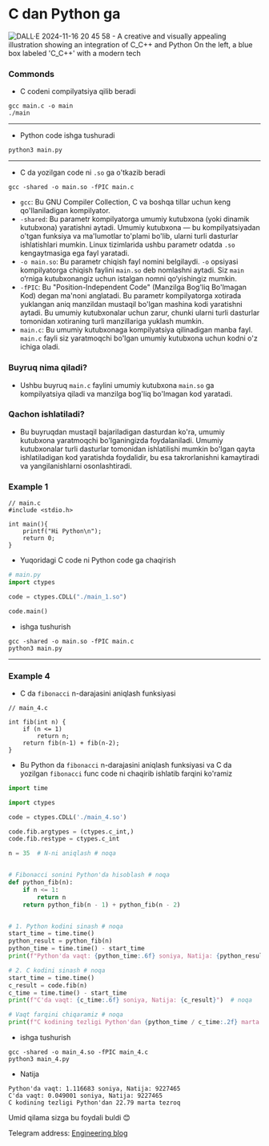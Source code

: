 # C dan Python ga

![DALL·E 2024-11-16 20 45 58 - A creative and visually appealing illustration showing an integration of C_C++ and Python  On the left, a blue box labeled 'C_C++' with a modern tech ](https://github.com/user-attachments/assets/77f41974-016d-4cb1-a3b0-232b1989044c)



### Commonds
- C codeni compilyatsiya qilib beradi
```shell
gcc main.c -o main
./main
```
--- 
- Python code ishga tushuradi
```shell
python3 main.py
```
---
- C da yozilgan code ni `.so` ga o'tkazib beradi
```shell
gcc -shared -o main.so -fPIC main.c
```
- `gcc`: Bu GNU Compiler Collection, C va boshqa tillar uchun keng qo'llaniladigan kompilyator.
- `-shared`: Bu parametr kompilyatorga umumiy kutubxona (yoki dinamik kutubxona) yaratishni aytadi. Umumiy kutubxona — bu kompilyatsiyadan o'tgan funksiya va ma'lumotlar to'plami bo'lib, ularni turli dasturlar ishlatishlari mumkin. Linux tizimlarida ushbu parametr odatda `.so` kengaytmasiga ega fayl yaratadi.
- `-o main.so`: Bu parametr chiqish fayl nomini belgilaydi. `-o` opsiyasi kompilyatorga chiqish faylini `main.so` deb nomlashni aytadi. Siz `main` o‘rniga kutubxonangiz uchun istalgan nomni qo‘yishingiz mumkin.
- `-fPIC`: Bu "Position-Independent Code" (Manzilga Bog'liq Bo'lmagan Kod) degan ma'noni anglatadi. Bu parametr kompilyatorga xotirada yuklangan aniq manzildan mustaqil bo'lgan mashina kodi yaratishni aytadi. Bu umumiy kutubxonalar uchun zarur, chunki ularni turli dasturlar tomonidan xotiraning turli manzillariga yuklash mumkin.
- `main.c`: Bu umumiy kutubxonaga kompilyatsiya qilinadigan manba fayl. `main.c` fayli siz yaratmoqchi bo'lgan umumiy kutubxona uchun kodni o'z ichiga oladi.
### Buyruq nima qiladi?
- Ushbu buyruq `main.c` faylini umumiy kutubxona `main.so` ga kompilyatsiya qiladi va manzilga bog'liq bo'lmagan kod yaratadi.

### Qachon ishlatiladi?
- Bu buyruqdan mustaqil bajariladigan dasturdan ko'ra, umumiy kutubxona yaratmoqchi bo'lganingizda foydalaniladi. Umumiy kutubxonalar turli dasturlar tomonidan ishlatilishi mumkin bo'lgan qayta ishlatiladigan kod yaratishda foydalidir, bu esa takrorlanishni kamaytiradi va yangilanishlarni osonlashtiradi.

### Example 1
```shell
// main.c
#include <stdio.h>

int main(){
    printf("Hi Python\n");
    return 0;
}
```
- Yuqoridagi C code ni Python code ga chaqirish
```python
# main.py
import ctypes

code = ctypes.CDLL("./main_1.so")

code.main()
```
- ishga tushurish 
```shell
gcc -shared -o main.so -fPIC main.c
python3 main.py
```
---

### Example 4

- C da `fibonacci` n-darajasini aniqlash funksiyasi
```shell
// main_4.c

int fib(int n) {
    if (n <= 1)
        return n;
    return fib(n-1) + fib(n-2);
}
```
- Bu Python da `fibonacci` n-darajasini aniqlash funksiyasi va C da yozilgan `fibonacci` func code ni chaqirib ishlatib farqini ko'ramiz
```python
import time

import ctypes

code = ctypes.CDLL('./main_4.so')

code.fib.argtypes = (ctypes.c_int,)
code.fib.restype = ctypes.c_int

n = 35  # N-ni aniqlash # noqa


# Fibonacci sonini Python'da hisoblash # noqa
def python_fib(n):
    if n <= 1:
        return n
    return python_fib(n - 1) + python_fib(n - 2)


# 1. Python kodini sinash # noqa
start_time = time.time()
python_result = python_fib(n)
python_time = time.time() - start_time
print(f"Python'da vaqt: {python_time:.6f} soniya, Natija: {python_result}")  # noqa

# 2. C kodini sinash # noqa
start_time = time.time()
c_result = code.fib(n)
c_time = time.time() - start_time
print(f"C'da vaqt: {c_time:.6f} soniya, Natija: {c_result}")  # noqa

# Vaqt farqini chiqaramiz # noqa
print(f"C kodining tezligi Python'dan {python_time / c_time:.2f} marta tezroq")  # noqa
```
- ishga tushurish 
```shell
gcc -shared -o main_4.so -fPIC main_4.c
python3 main_4.py
```
- Natija
```
Python'da vaqt: 1.116683 soniya, Natija: 9227465
C'da vaqt: 0.049001 soniya, Natija: 9227465
C kodining tezligi Python'dan 22.79 marta tezroq

```
Umid qilama sizga bu foydali buldi 😊 

Telegram address: [Engineering blog](https://t.me/musharrafme)
